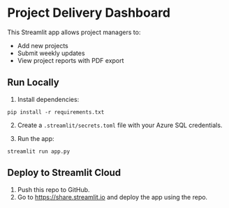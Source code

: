 # Project Delivery Dashboard

This Streamlit app allows project managers to:
- Add new projects
- Submit weekly updates
- View project reports with PDF export

## Run Locally

1. Install dependencies:
```
pip install -r requirements.txt
```

2. Create a `.streamlit/secrets.toml` file with your Azure SQL credentials.

3. Run the app:
```
streamlit run app.py
```

## Deploy to Streamlit Cloud

1. Push this repo to GitHub.
2. Go to https://share.streamlit.io and deploy the app using the repo.
